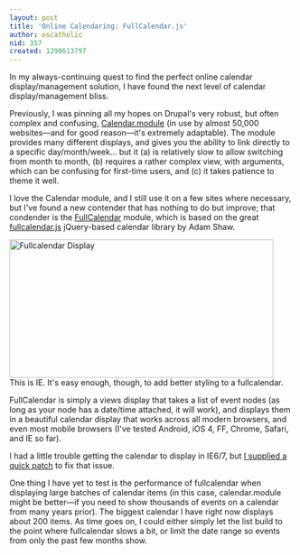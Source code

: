 ```yaml
---
layout: post
title: 'Online Calendaring: FullCalendar.js'
author: oscatholic
nid: 357
created: 1290613797
---
```

<p>In my always-continuing quest to find the perfect online calendar display/management solution, I have found the next level of calendar display/management bliss.</p>
<p>Previously, I was pinning all my hopes on Drupal&#39;s very robust, but often complex and confusing, <a href="http://drupal.org/project/calendar">Calendar.module</a>&nbsp;(in use by almost 50,000 websites&mdash;and for good reason&mdash;it&#39;s extremely adaptable). The module provides many different displays, and gives you the ability to link directly to a specific day/month/week... but it (a) is relatively slow to allow switching from month to month, (b) requires a rather complex view, with arguments, which can be confusing for first-time users, and (c) it takes patience to theme it well.</p>
<p>I love the Calendar module, and I still use it on a few sites where necessary, but I&#39;ve found a new contender that has nothing to do but improve; that condender is the <a href="http://drupal.org/project/fullcalendar">FullCalendar</a> module, which is based on the great <a href="http://arshaw.com/fullcalendar/">fullcalendar.js</a> jQuery-based calendar library by Adam Shaw.</p>
<p class="rtecenter"><img alt="Fullcalendar Display" height="245" src="http://www.opensourcecatholic.com/sites/opensourcecatholic.com/files/user-uploads/oscatholic/calendar.png" title="" width="467" /><br />
This is IE. It&#39;s easy enough, though, to add better styling to a fullcalendar.</p>
<p class="rteleft">FullCalendar is simply a views display that takes a list of event nodes (as long as your node has a date/time attached, it will work), and displays them in a beautiful calendar display that works across all modern browsers, and even most mobile browsers (I&#39;ve tested Android, iOS 4, FF, Chrome, Safari, and IE so far).</p>
<p class="rteleft">I had a little trouble getting the calendar to display in IE6/7, but <a href="http://drupal.org/node/980180#comment-3749500">I supplied a quick patch</a> to fix that issue.</p>
<p class="rteleft">One thing I have yet to test is the performance of fullcalendar when displaying large batches of calendar items (in this case, calendar.module might be better&mdash;if you need to show thousands of events on a calendar from many years prior). The biggest calendar I have right now displays about 200 items. As time goes on, I could either simply let the list build to the point where fullcalendar slows a bit, or limit the date range so events from only the past few months show.</p>
